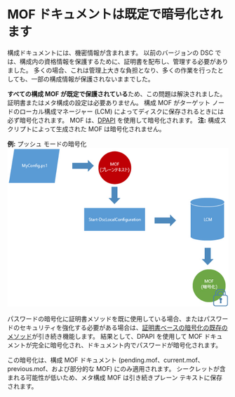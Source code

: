 # MOF ドキュメントは既定で暗号化されます

構成ドキュメントには、機密情報が含まれます。 以前のバージョンの DSC では、構成内の資格情報を保護するために、証明書を配布し、管理する必要がありました。 多くの場合、これは管理上大きな負担となり、多くの作業を行ったとしても、一部の構成情報が保護されないままでした。 

**すべての構成 MOF が既定で保護されている**ため、この問題は解決されました。 証明書またはメタ構成の設定は必要ありません。 構成 MOF がターゲット ノードのローカル構成マネージャー (LCM) によってディスクに保存されるときには必ず暗号化されます。 MOF は、[DPAPI](https://msdn.microsoft.com/en-us/library/ms995355.aspx) を使用して暗号化されます。 **注:** 構成スクリプトによって生成された MOF は暗号化されません。

**例:** プッシュ モードの暗号化 ![MOF 暗号化](images/MOF_Encryption.jpg)

パスワードの暗号化に証明書メソッドを既に使用している場合、またはパスワードのセキュリティを強化する必要がある場合は、[証明書ベースの暗号化の既存のメソッド](https://msdn.microsoft.com/en-us/powershell/dsc/securemof)が引き続き機能します。 結果として、DPAPI を使用して MOF ドキュメントが完全に暗号化され、ドキュメント内でパスワードが暗号化されます。

この暗号化は、構成 MOF ドキュメント (pending.mof、current.mof、previous.mof、および部分的な MOF) にのみ適用されます。 シークレットが含まれる可能性が低いため、メタ構成 MOF は引き続きプレーン テキストに保存されます。


<!--HONumber=Jun16_HO4-->


